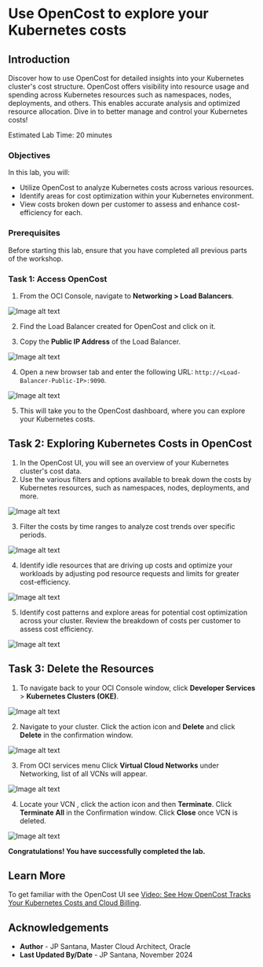 # Use OpenCost to explore your Kubernetes costs

## Introduction

Discover how to use OpenCost for detailed insights into your Kubernetes cluster's cost structure. OpenCost offers visibility into resource usage and spending across Kubernetes resources such as namespaces, nodes, deployments, and others. This enables accurate analysis and optimized resource allocation. Dive in to better manage and control your Kubernetes costs!

Estimated Lab Time: 20 minutes

### Objectives

In this lab, you will:

* Utilize OpenCost to analyze Kubernetes costs across various resources.
* Identify areas for cost optimization within your Kubernetes environment.
* View costs broken down per customer to assess and enhance cost-efficiency for each.

### Prerequisites

Before starting this lab, ensure that you have completed all previous parts of the workshop.

### Task 1: Access OpenCost

1. From the OCI Console, navigate to **Networking > Load Balancers**.

![Image alt text](images/sample1.png)

2. Find the Load Balancer created for OpenCost and click on it.

3. Copy the **Public IP Address** of the Load Balancer.

![Image alt text](images/sample2.png)

4. Open a new browser tab and enter the following URL: `http://<Load-Balancer-Public-IP>:9090`.

![Image alt text](images/sample3.png)

5. This will take you to the OpenCost dashboard, where you can explore your Kubernetes costs.

## Task 2: Exploring Kubernetes Costs in OpenCost

1. In the OpenCost UI, you will see an overview of your Kubernetes cluster's cost data.
2. Use the various filters and options available to break down the costs by Kubernetes resources, such as namespaces, nodes, deployments, and more.

![Image alt text](images/sample4.png)

3. Filter the costs by time ranges to analyze cost trends over specific periods.

![Image alt text](images/sample5.png)

4. Identify idle resources that are driving up costs and optimize your workloads by adjusting pod resource requests and limits for greater cost-efficiency.

![Image alt text](images/sample6.png)

5. Identify cost patterns and explore areas for potential cost optimization across your cluster.
Review the breakdown of costs per customer to assess cost efficiency.

![Image alt text](images/sample7.png)

## Task 3: Delete the Resources

1. To navigate back to your OCI Console window, click **Developer Services** > **Kubernetes Clusters (OKE)**.

![Image alt text](images/sample8.png)

2. Navigate to your cluster. Click the action icon and **Delete** and click **Delete** in the confirmation window.

![Image alt text](images/sample9.png)

3. From OCI services menu Click **Virtual Cloud Networks** under Networking, list of all VCNs will appear.

![Image alt text](images/sample10.png)

4. Locate your VCN , click the action icon and then **Terminate**. Click **Terminate All** in the Confirmation window. Click **Close** once VCN is deleted.

![Image alt text](images/sample11.png)

**Congratulations! You have successfully completed the lab.**

## Learn More

To get familiar with the OpenCost UI see [Video: See How OpenCost Tracks Your Kubernetes Costs and Cloud Billing](https://youtu.be/lCP4Ci9Kcdg).

## Acknowledgements

* **Author** - JP Santana, Master Cloud Architect, Oracle
* **Last Updated By/Date** - JP Santana, November 2024
